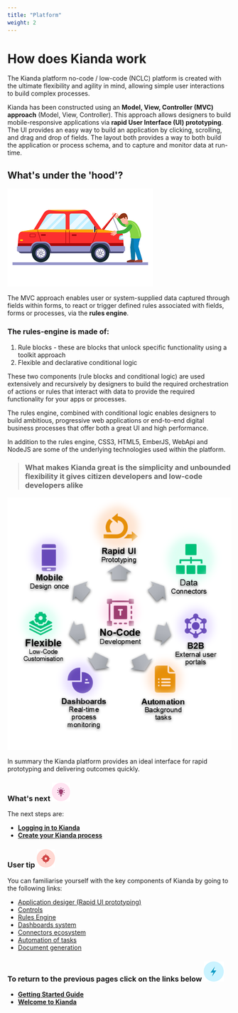 ```yaml
---
title: "Platform"
weight: 2
---
```


#  How does Kianda work

The Kianda platform no-code / low-code (NCLC) platform is created with the ultimate flexibility and agility in mind, allowing simple user interactions to build complex processes.

Kianda has been constructed using an **Model, View, Controller (MVC) approach** (Model, View, Controller). This approach allows designers to build mobile-responsive applications via **rapid User Interface (UI) prototyping**. The UI provides an easy way to build an application by clicking, scrolling, and drag and drop of fields. The layout both provides a way to both build the application or process schema, and to capture and monitor data at run-time.



## What's under the 'hood'?
![Man peering under the hood or bonnet of a car](images/carhood.png)

The MVC approach enables user or system-supplied data captured through fields within forms, to react or trigger defined rules associated with fields, forms or processes, via the **rules engine**. 

### The **rules-engine** is made of:

1. Rule blocks - these are blocks that unlock specific functionality using a toolkit approach
2. Flexible and declarative conditional logic 

These two components (rule blocks and conditional logic) are used extensively and recursively by designers to build the required orchestration of actions or rules that interact with data to provide the required functionality for your apps or processes.

The rules engine, combined with conditional logic enables designers to build ambitious, progressive web applications or end-to-end digital business processes that offer both a great UI and high performance.

In addition to the rules engine, CSS3, HTML5, EmberJS, WebApi and NodeJS are some of the underlying technologies used within the platform.

> ### What makes Kianda great is the simplicity and unbounded flexibility it gives citizen developers and low-code developers alike

![Chart of Kianda benefits](images/chartgraphic.png)

In summary the Kianda platform provides an ideal interface for rapid prototyping and delivering outcomes quickly.



### What's next  ![Idea icon](images/18.png) ###

The next steps are: 

- [**Logging in to Kianda**](getting-started/previewer.md)
- [**Create your Kianda process**](getting-started/publish_process.md)



### User tip ![Target icon](images/05.png) ###

You can familiarise yourself with the key components of Kianda by going to the following links:

- [Application desiger (Rapid UI prototyping)](/platform/form-designer.md)
- [Controls](/fields/)
- [Rules Engine](/rules/)
- [Dashboards system](/dashboards/)
- [Connectors ecosystem](/connectors/)
- [Automation of tasks](/automation/)
- [Document generation](/platform/document_generation.md)




### **To return to the previous pages click on the links below**  ![Lighting icon](images/10.png) 

- [**Getting Started Guide**](getting-started/table_of_contents.md) 
- [**Welcome to Kianda**](getting-started/readme.md) 







